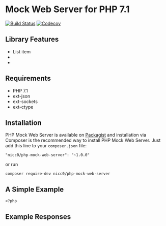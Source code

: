 # Mock Web Server for PHP 7.1

[![Build Status](https://img.shields.io/travis/Nicc0/php-mock-web-server.svg?style=flat-square)](https://travis-ci.org/Nicc0/php-mock-web-server) [![Codecov](https://img.shields.io/codecov/c/github/nicc0/php-mock-web-server.svg?style=flat-square)](https://codecov.io/gh/Nicc0/php-mock-web-server)

## Library Features

 - List item
 -  
 - 

## Requirements

 - PHP 7.1
 - ext-json
 - ext-sockets
 - ext-ctype

## Installation

PHP Mock Web Server is available on [Packagist](https://packagist.org/packages/nicc0/php-mock-web-server) and installation via Composer is the recommended way to install PHP Mock Web Server. Just add this line to your `composer.json` file:

    "nicc0/php-mock-web-server": "~1.0.0"

or run

    composer require-dev nicc0/php-mock-web-server

## A Simple Example

    <?php
    
## Example Responses
